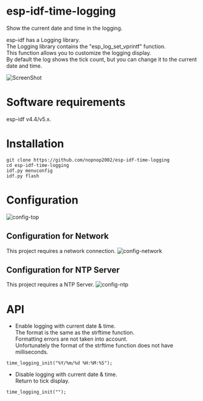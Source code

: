 # esp-idf-time-logging
Show the current date and time in the logging.   

esp-idf has a Logging library.   
The Logging library contains the "esp_log_set_vprintf" function.   
This function allows you to customize the logging display.   
By default the log shows the tick count, but you can change it to the current date and time.   

![ScreenShot](https://github.com/nopnop2002/esp-idf-time-logging/assets/6020549/9af8a4d1-b987-4b51-9655-fd8c8c2cc29b)

# Software requirements
esp-idf v4.4/v5.x.   


# Installation
```Shell
git clone https://github.com/nopnop2002/esp-idf-time-logging
cd esp-idf-time-logging
idf.py menuconfig
idf.py flash
```

# Configuration   
![config-top](https://github.com/nopnop2002/esp-idf-time-logging/assets/6020549/64fe4ac1-862d-4b90-8a19-9a911a05b201)

## Configuration for Network
This project requires a network connection.
![config-network](https://github.com/nopnop2002/esp-idf-time-logging/assets/6020549/b8ddeb00-b554-467b-b3de-f3aec63d16c1)

## Configuration for NTP Server
This project requires a NTP Server.
![config-ntp](https://github.com/nopnop2002/esp-idf-time-logging/assets/6020549/21a953af-6555-405d-8944-893cf5d28b3c)

# API   
- Enable logging with current date & time.   
 The format is the same as the strftime function.   
 Formatting errors are not taken into account.   
 Unfortunately the format of the strftime function does not have milliseconds.   
```
time_logging_init("%Y/%m/%d %H:%M:%S");
```

- Disable logging with current date & time.   
 Return to tick display.   
```
time_logging_init("");
```
